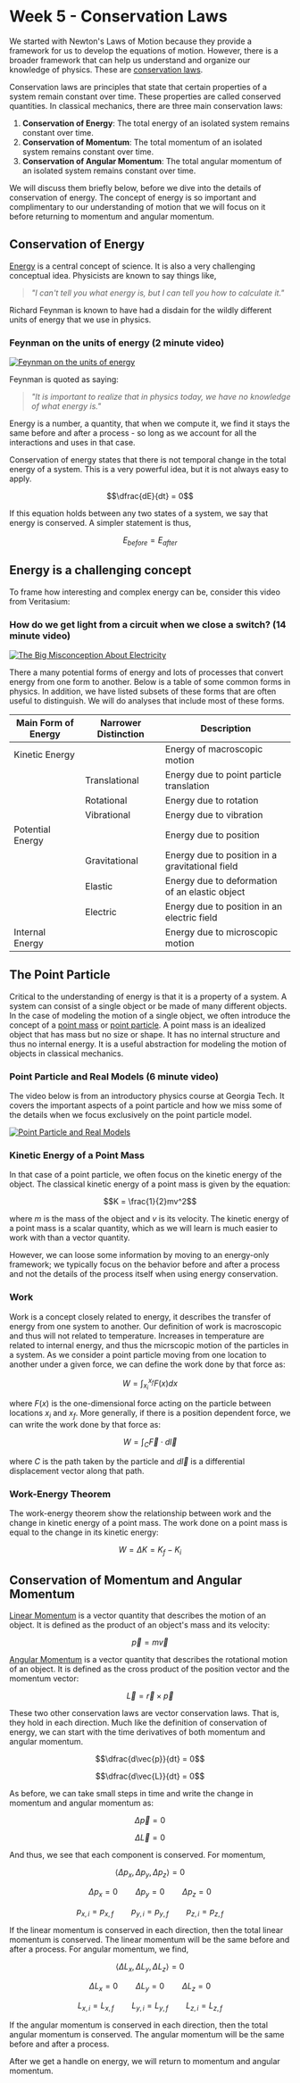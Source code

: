 # Week 5 - Conservation Laws



We started with Newton's Laws of Motion because they provide a framework for us to develop the equations of motion. However, there is a broader framework that can help us understand and organize our knowledge of physics. These are [conservation laws](https://en.wikipedia.org/wiki/Conservation_law).

Conservation laws are principles that state that certain properties of a system remain constant over time. These properties are called conserved quantities. In classical mechanics, there are three main conservation laws:

1. **Conservation of Energy**: The total energy of an isolated system remains constant over time.
2. **Conservation of Momentum**: The total momentum of an isolated system remains constant over time.
3. **Conservation of Angular Momentum**: The total angular momentum of an isolated system remains constant over time.

We will discuss them briefly below, before we dive into the details of conservation of energy. The concept of energy is so important and complimentary to our understanding of motion that we will focus on it before returning to momentum and angular momentum.

## Conservation of Energy

[Energy](https://en.wikipedia.org/wiki/Energy) is a central concept of science. It is also a very challenging conceptual idea. Physicists are known to say things like, 

> *"I can't tell you what energy is, but I can tell you how to calculate it."*

Richard Feynman is known to have had a disdain for the wildly different units of energy that we use in physics.

### Feynman on the units of energy (2 minute video)

[![Feynman on the units of energy](https://img.youtube.com/vi/roX2NXDUTsM/hqdefault.jpg)](https://youtube.com/watch?v=roX2NXDUTsM)

Feynman is quoted as saying: 
> *"It is important to realize that in physics today, we have no knowledge of what energy is."*

Energy is a number, a quantity, that when we compute it, we find it stays the same before and after a process - so long as we account for all the interactions and uses in that case. 

Conservation of energy states that there is not temporal change in the total energy of a system. This is a very powerful idea, but it is not always easy to apply.

$$\dfrac{dE}{dt} = 0$$

If this equation holds between any two states of a system, we say that energy is conserved. A simpler statement is thus,

$$E_{before} = E_{after}$$

## Energy is a challenging concept

To frame how interesting and complex energy can be, consider this video from Veritasium:

### How do we get light from a circuit when we close a switch? (14 minute video)

[![The Big Misconception About Electricity](https://img.youtube.com/vi/bHIhgxav9LY/hqdefault.jpg)](https://youtube.com/watch?v=bHIhgxav9LY)

There a many potential forms of energy and lots of processes that convert energy from one form to another. Below is a table of some common forms in physics. In addition, we have listed subsets of these forms that are often useful to distinguish. We will do analyses that include most of these forms.

| **Main Form of Energy** | **Narrower Distinction** | **Description**                                     |
|---------------------|----------------------|-------------------------------------------------|
|   Kinetic Energy    |                      | Energy of macroscopic motion                    |
|                     | Translational        | Energy due to point particle translation        |
|                     | Rotational           | Energy due to rotation                          |
|                     | Vibrational          | Energy due to vibration                         |
|   Potential Energy  |                      | Energy due to position                          |
|                     | Gravitational        | Energy due to position in a gravitational field |
|                     | Elastic              | Energy due to deformation of an elastic object  |
|                     | Electric             | Energy due to position in an electric field     |
|   Internal Energy   |                      | Energy due to microscopic motion                |





## The Point Particle

Critical to the understanding of energy is that it is a property of a system. A system can consist of a single object or be made of many different objects. In the case of modeling the motion of a single object, we often introduce the concept of a [point mass](https://en.wikipedia.org/wiki/Point_mass) or [point particle](https://en.wikipedia.org/wiki/Point_particle). A point mass is an idealized object that has mass but no size or shape. It has no internal structure and thus no internal energy. It is a useful abstraction for modeling the motion of objects in classical mechanics.

### Point Particle and Real Models (6 minute video)

The video below is from an introductory physics course at Georgia Tech. It covers the important aspects of a point particle and how we miss some of the details when we focus exclusively on the point particle model.

[![Point Particle and Real Models](https://img.youtube.com/vi/fbiNKrqVajM/hqdefault.jpg)](https://www.youtube.com/watch?v=fbiNKrqVajM)

### Kinetic Energy of a Point Mass

In that case of a point particle, we often focus on the kinetic energy of the object. The classical kinetic energy of a point mass is given by the equation:

$$K = \frac{1}{2}mv^2$$

where $m$ is the mass of the object and $v$ is its velocity. The kinetic energy of a point mass is a scalar quantity, which as we will learn is much easier to work with than a vector quantity. 

However, we can loose some information by moving to an energy-only framework; we typically focus on the behavior before and after a process and not the details of the process itself when using energy conservation. 

### Work 

Work is a concept closely related to energy, it describes the transfer of energy from one system to another. Our definition of work is macroscopic and thus will not related to temperature. Increases in temperature are related to internal energy, and thus the micrscopic motion of the particles in a system. As we consider a point particle moving from one location to another under a given force, we can define the work done by that force as:

$$W = \int_{x_i}^{x_f} F(x) dx$$

where $F(x)$ is the one-dimensional force acting on the particle between locations $x_i$ and $x_f$. More generally, if there is a position dependent force, we can write the work done by that force as:

$$W = \int_{C} \vec{F} \cdot d\vec{l}$$

where $C$ is the path taken by the particle and $d\vec{l}$ is a differential displacement vector along that path. 

### Work-Energy Theorem

The work-energy theorem show the relationship between work and the change in kinetic energy of a point mass. The work done on a point mass is equal to the change in its kinetic energy:

$$W = \Delta K = K_f - K_i$$

## Conservation of Momentum and Angular Momentum

[Linear Momentum](https://en.wikipedia.org/wiki/Momentum) is a vector quantity that describes the motion of an object. It is defined as the product of an object's mass and its velocity:

$$\vec{p} = m\vec{v}$$

[Angular Momentum](https://en.wikipedia.org/wiki/Angular_momentum) is a vector quantity that describes the rotational motion of an object. It is defined as the cross product of the position vector and the momentum vector:

$$\vec{L} = \vec{r} \times \vec{p}$$

These two other conservation laws are vector conservation laws. That is, they hold in each direction. Much like the definition of conservation of energy, we can start with the time derivatives of both momentum and angular momentum.

$$\dfrac{d\vec{p}}{dt} = 0$$

$$\dfrac{d\vec{L}}{dt} = 0$$

As before, we can take small steps in time and write the change in momentum and angular momentum as:

$$\Delta \vec{p} = 0 $$

$$\Delta \vec{L} = 0$$

And thus, we see that each component is conserved. For momentum,

$$\langle \Delta p_x, \Delta p_y, \Delta p_z \rangle = 0$$

$$\Delta p_x = 0 \qquad \Delta p_y = 0 \qquad \Delta p_z = 0$$

$$p_{x,i} = p_{x,f} \qquad p_{y,i} = p_{y,f} \qquad p_{z,i} = p_{z,f}$$

If the linear momentum is conserved in each direction, then the total linear momentum is conserved. The linear momentum will be the same before and after a process. For angular momentum, we find,

$$\langle \Delta L_x, \Delta L_y, \Delta L_z \rangle = 0$$

$$\Delta L_x = 0 \qquad \Delta L_y = 0 \qquad \Delta L_z = 0$$

$$L_{x,i} = L_{x,f} \qquad L_{y,i} = L_{y,f} \qquad L_{z,i} = L_{z,f}$$

If the angular momentum is conserved in each direction, then the total angular momentum is conserved. The angular momentum will be the same before and after a process.

After we get a handle on energy, we will return to momentum and angular momentum.





